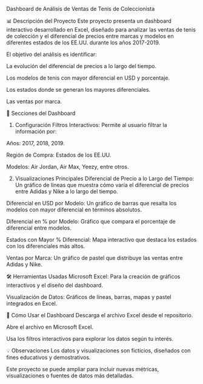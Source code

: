 Dashboard de Análisis de Ventas de Tenis de Coleccionista

📊 Descripción del Proyecto
Este proyecto presenta un dashboard interactivo desarrollado en Excel, diseñado para analizar las ventas de tenis de colección y el diferencial de precios entre marcas y modelos en diferentes estados de los EE.UU. durante los años 2017-2019.

El objetivo del análisis es identificar:

La evolución del diferencial de precios a lo largo del tiempo.

Los modelos de tenis con mayor diferencial en USD y porcentaje.

Los estados donde se generan los mayores diferenciales.

Las ventas por marca.

🎯 Secciones del Dashboard
1. Configuración
Filtros Interactivos:
Permite al usuario filtrar la información por:

Años: 2017, 2018, 2019.

Región de Compra: Estados de los EE.UU.

Modelos: Air Jordan, Air Max, Yeezy, entre otros.

2. Visualizaciones Principales
Diferencial de Precio a lo Largo del Tiempo:
Un gráfico de líneas que muestra cómo varía el diferencial de precios entre Adidas y Nike a lo largo del tiempo.

Diferencial en USD por Modelo:
Un gráfico de barras que resalta los modelos con mayor diferencial en términos absolutos.

Diferencial en % por Modelo:
Gráfico que compara el porcentaje de diferencial entre modelos.

Estados con Mayor % Diferencial:
Mapa interactivo que destaca los estados con los diferenciales más altos.

Ventas por Marca:
Un gráfico de pastel que distribuye las ventas entre Adidas y Nike.

🛠️ Herramientas Usadas
Microsoft Excel:
Para la creación de gráficos interactivos y el diseño del dashboard.

Visualización de Datos:
Gráficos de líneas, barras, mapas y pastel integrados en Excel.

🚀 Cómo Usar el Dashboard
Descarga el archivo Excel desde el repositorio.

Abre el archivo en Microsoft Excel.

Usa los filtros interactivos para explorar los datos según tu interés.

💡 Observaciones
Los datos y visualizaciones son ficticios, diseñados con fines educativos y demostrativos.

Este proyecto se puede ampliar para incluir nuevas métricas, visualizaciones o fuentes de datos más detalladas.
